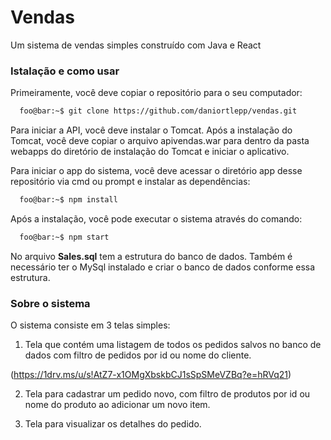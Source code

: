 # Vendas
Um sistema de vendas simples construído com Java e React

### Istalação e como usar

Primeiramente, você deve copiar o repositório para o seu computador:
```zsh
  foo@bar:~$ git clone https://github.com/daniortlepp/vendas.git
```

Para iniciar a API, você deve instalar o Tomcat. Após a instalação do Tomcat, você deve copiar o arquivo apivendas.war para dentro da pasta webapps do diretório de instalação do Tomcat e iniciar o aplicativo.

Para iniciar o app do sistema, você deve acessar o diretório app desse repositório via cmd ou prompt e instalar as dependências:
```zsh
  foo@bar:~$ npm install
```
Após a instalação, você pode executar o sistema através do comando:
```zsh
  foo@bar:~$ npm start
```

No arquivo **Sales.sql** tem  a estrutura do banco de dados. Também é necessário ter o MySql instalado e criar o banco de dados conforme essa estrutura.

### Sobre o sistema

O sistema consiste em 3 telas simples:

1. Tela que contém uma listagem de todos os pedidos salvos no banco de dados com filtro de pedidos por id ou nome do cliente.

(https://1drv.ms/u/s!AtZ7-x1OMgXbskbCJ1sSpSMeVZBq?e=hRVq21)

2. Tela para cadastrar um pedido novo, com filtro de produtos por id ou nome do produto ao adicionar um novo item.

3. Tela para visualizar os detalhes do pedido.
